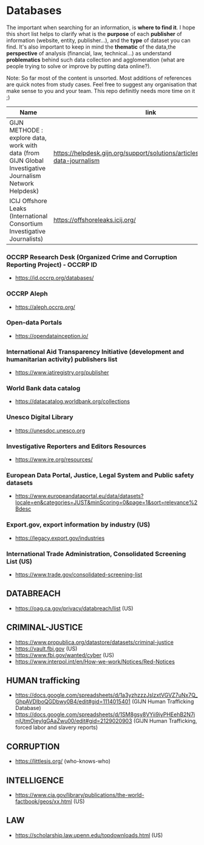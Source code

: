 
# Databases

The important when searching for an information, is **where to find it**. 
I hope this short list helps to clarify what is the **purpose** of each **publisher** of information (website, entity, publisher...), and the **type** of dataset you can find. It's also important to keep in mind the **thematic** of the data,the **perspective** of analysis (financial, law, technical...) as understand **problematics** behind such data collection and agglomeration (what are people trying to solve or improve by putting data online?).


Note: So far most of the content is unsorted. Most additions of references are quick notes from study cases. Feel free to suggest any organisation that make sense to you and your team. This repo definitly needs more time on it ;)

|Name|link|label|
|-|-|-|
|GIJN METHODE : explore data, work with data (from GIJN Global Investigative Journalism Network Helpdesk)|https://helpdesk.gijn.org/support/solutions/articles/14000036505-data-journalism |journalism|
|ICIJ Offshore Leaks (International Consortium Investigative Journalists)|https://offshoreleaks.icij.org/| leak|

### OCCRP Research Desk (Organized Crime and Corruption Reporting Project) - OCCRP ID
- https://id.occrp.org/databases/

### OCCRP Aleph
- https://aleph.occrp.org/

### Open-data Portals
- https://opendatainception.io/

### International Aid Transparency Initiative (development and humanitarian activity) publishers list
- https://www.iatiregistry.org/publisher

### World Bank data catalog
- https://datacatalog.worldbank.org/collections

### Unesco Digital Library
- https://unesdoc.unesco.org

### Investigative Reporters and Editors Resources
- https://www.ire.org/resources/

### European Data Portal, Justice, Legal System and Public safety datasets
- https://www.europeandataportal.eu/data/datasets?locale=en&categories=JUST&minScoring=0&page=1&sort=relevance%2Bdesc

### Export.gov, export information by industry (US)
- https://legacy.export.gov/industries

### International Trade Administration, Consolidated Screening List (US)
- https://www.trade.gov/consolidated-screening-list


## DATABREACH
- https://oag.ca.gov/privacy/databreach/list (US)

## CRIMINAL-JUSTICE
- https://www.propublica.org/datastore/datasets/criminal-justice
- https://vault.fbi.gov (US)
- https://www.fbi.gov/wanted/cyber (US)
- https://www.interpol.int/en/How-we-work/Notices/Red-Notices 

## HUMAN trafficking

- https://docs.google.com/spreadsheets/d/1a3yzhzzzJslzxtVGVZ7uNx7Q_GhpAVDIboQGDbwy0B4/edit#gid=1114015401 (GIJN Human Trafficking Database)
- https://docs.google.com/spreadsheets/d/1SM8gsy8VYii9iyPHEehB2N7jnjUtmOjeyIgGAaZwu00/edit#gid=2129020903 (GIJN Human Trafficking, forced labor and slavery reports)


## CORRUPTION
- https://littlesis.org/ (who-knows-who)

## INTELLIGENCE 

- https://www.cia.gov/library/publications/the-world-factbook/geos/xx.html (US)

## LAW 
- https://scholarship.law.upenn.edu/topdownloads.html (US)


